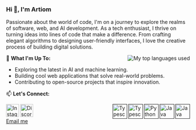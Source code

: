 ### Hi 👋, I'm Artiom
Passionate about the world of code, I'm on a journey to explore the realms of software, web, and AI development. As a tech enthusiast, I thrive on turning ideas into lines of code that make a difference. From crafting elegant algorithms to designing user-friendly interfaces, I love the creative process of building digital solutions.

[<img align="right" alt="My top languages used" src="https://github-readme-stats.vercel.app/api/top-langs/?username=JustArtiom&theme=github_dark&show_icons=true&layout=compact" />]()

🌟 **What I'm Up To:**
- Exploring the latest in AI and machine learning.
- Building cool web applications that solve real-world problems.
- Contributing to open-source projects that inspire innovation.

📫 **Let's Connect:**

[<img align="right" alt="Java" width="40px" src="https://skillicons.dev/icons?i=cpp" />
<img align="right" alt="Java" width="40px" src="https://skillicons.dev/icons?i=java" />
<img align="right" alt="Python" width="40px" src="https://skillicons.dev/icons?i=py" />
<img align="right" alt="Typescript" width="40px" src="https://skillicons.dev/icons?i=ts" />
<img align="right" alt="Typescript" width="40px" src="https://skillicons.dev/icons?i=js" />]()

[<img alt="Instagram" width="35px" src="https://skillicons.dev/icons?i=instagram" />](https://instagram.com/im_artiom)
[<img alt="Discord" width="35px" src="https://skillicons.dev/icons?i=discord" />](https://discord.com/users/526191240962768910)  
[Email me](mailto:artiomsiatat@gmail.com)
